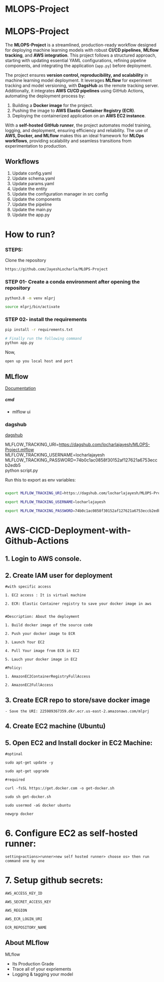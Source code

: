 # MLOPS-Project

# MLOPS-Project

The **MLOPS-Project** is a streamlined, production-ready workflow designed for deploying machine learning models with robust **CI/CD pipelines**, **MLflow tracking**, and **AWS integration**. This project follows a structured approach, starting with updating essential YAML configurations, refining pipeline components, and integrating the application (`app.py`) before deployment. 

The project ensures **version control, reproducibility, and scalability** in machine learning model deployment. It leverages **MLflow** for experiment tracking and model versioning, with **DagsHub** as the remote tracking server. Additionally, it integrates **AWS CI/CD pipelines** using GitHub Actions, automating the deployment process by:
1. Building a **Docker image** for the project.
2. Pushing the image to **AWS Elastic Container Registry (ECR)**.
3. Deploying the containerized application on an **AWS EC2 instance**.

With a **self-hosted GitHub runner**, the project automates model training, logging, and deployment, ensuring efficiency and reliability. The use of **AWS, Docker, and MLflow** makes this an ideal framework for **MLOps workflows**, providing scalability and seamless transitions from experimentation to production.


## Workflows

1. Update config.yaml
2. Update schema.yaml
3. Update params.yaml
4. Update the entity
5. Update the configuration manager in src config
6. Update the components
7. Update the pipeline 
8. Update the main.py
9. Update the app.py 



# How to run?
### STEPS:

Clone the repository

```bash
https://github.com/JayeshLocharla/MLOPS-Project
```
### STEP 01- Create a conda environment after opening the repository

```bash
python3.8 -m venv mlprj
```

```bash
source mlprj/bin/activate
```


### STEP 02- install the requirements
```bash
pip install -r requirements.txt
```


```bash
# Finally run the following command
python app.py
```

Now,
```bash
open up you local host and port
```



## MLflow

[Documentation](https://mlflow.org/docs/latest/index.html)


##### cmd
- mlflow ui

### dagshub
[dagshub](https://dagshub.com/)

MLFLOW_TRACKING_URI=https://dagshub.com/locharlajayesh/MLOPS-Project.mlflow \
MLFLOW_TRACKING_USERNAME=locharlajayesh \
MLFLOW_TRACKING_PASSWORD=74b0c1ac0858f30152af127621a6753eccb2edb5 \
python script.py

Run this to export as env variables:

```bash

export MLFLOW_TRACKING_URI=https://dagshub.com/locharlajayesh/MLOPS-Project.mlflow

export MLFLOW_TRACKING_USERNAME=locharlajayesh 

export MLFLOW_TRACKING_PASSWORD=74b0c1ac0858f30152af127621a6753eccb2edb5

```


# AWS-CICD-Deployment-with-Github-Actions

## 1. Login to AWS console.

## 2. Create IAM user for deployment

	#with specific access

	1. EC2 access : It is virtual machine

	2. ECR: Elastic Container registry to save your docker image in aws


	#Description: About the deployment

	1. Build docker image of the source code

	2. Push your docker image to ECR

	3. Launch Your EC2 

	4. Pull Your image from ECR in EC2

	5. Lauch your docker image in EC2

	#Policy:

	1. AmazonEC2ContainerRegistryFullAccess

	2. AmazonEC2FullAccess

	
## 3. Create ECR repo to store/save docker image
    - Save the URI: 225989367359.dkr.ecr.us-east-2.amazonaws.com/mlprj

	
## 4. Create EC2 machine (Ubuntu) 

## 5. Open EC2 and Install docker in EC2 Machine:
	
	
	#optinal

	sudo apt-get update -y

	sudo apt-get upgrade
	
	#required

	curl -fsSL https://get.docker.com -o get-docker.sh

	sudo sh get-docker.sh

	sudo usermod -aG docker ubuntu

	newgrp docker
	
# 6. Configure EC2 as self-hosted runner:
    setting>actions>runner>new self hosted runner> choose os> then run command one by one


# 7. Setup github secrets:

    AWS_ACCESS_KEY_ID

    AWS_SECRET_ACCESS_KEY

    AWS_REGION

    AWS_ECR_LOGIN_URI

    ECR_REPOSITORY_NAME



## About MLflow 
MLflow

 - Its Production Grade
 - Trace all of your expriements
 - Logging & tagging your model
